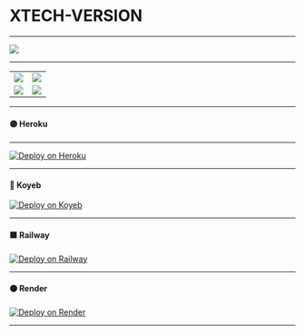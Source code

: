 # XTECH-VERSION
--- 

<a><img src='https://files.catbox.moe/mua6vc.jpg'/></a>

---


<div align="center">
  <table>
    <tr>
      <td>
        <a href="https://github.com/devpopkid/XTECH-VERSION" target="_blank">
          <img src="https://img.shields.io/badge/FOLLOW_DEV-F44336?style=for-the-badge&logo=github&logoColor=white&labelColor=1a1a1a"/>
        </a>
      </td>
      <td>
        <a href="https://github.com/devpopkid/XTECH-VERSION/fork" target="_blank">
          <img src="https://img.shields.io/badge/FORK_REPO-2196F3?style=for-the-badge&logo=github&logoColor=white&labelColor=1a1a1a"/>
        </a>
      </td>
    </tr>
    <tr>
      <td>
        <a href="https://kindasessions.onrender.com/" target="_blank">
          <img src="https://img.shields.io/badge/PAIR_CODE-4CAF50?style=for-the-badge&logo=whatsapp&logoColor=white&labelColor=1a1a1a"/>
        </a>
      </td>
      <td>
        <a href="https://kindasessions.onrender.com/qr" target="_blank">
           <img src="https://img.shields.io/badge/QR_CODE-E91E63?style=for-the-badge&logo=whatsapp&logoColor=white&labelColor=1a1a1a"/>
        </a>
      </td>
    </tr>
  </table>
</div>

---

#### 🟣 Heroku
---
[![Deploy on Heroku](https://img.shields.io/badge/-DEPLOY-purple?style=for-the-badge&logo=heroku&logoColor=white)](https://dashboard.heroku.com/new?template=https://github.com/devpopkid/XTECH-VERSION)

---

#### 🔴 Koyeb

[![Deploy on Koyeb](https://img.shields.io/badge/-DEPLOY-red?style=for-the-badge&logo=koyeb&logoColor=white)](https://koyeb.com)

---

#### 🟪 Railway

[![Deploy on Railway](https://img.shields.io/badge/-DEPLOY-purple?style=for-the-badge&logo=railway&logoColor=white)](https://railway.app/login)

---

#### ⚫ Render

[![Deploy on Render](https://img.shields.io/badge/-DEPLOY-black?style=for-the-badge&logo=render&logoColor=white)](https://dashboard.render.com)

---
